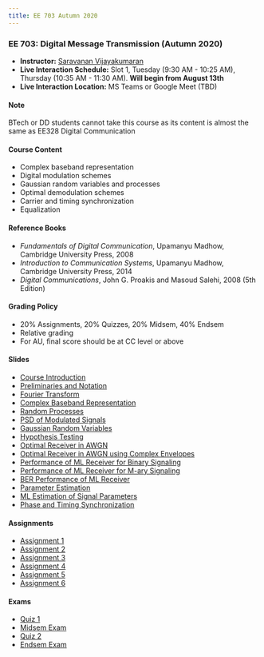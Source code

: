 ```yaml
---
title: EE 703 Autumn 2020
---
```



### EE 703: Digital Message Transmission (Autumn 2020)
  - **Instructor:** [Saravanan Vijayakumaran](http://www.ee.iitb.ac.in/~sarva)
  - **Live Interaction Schedule:** Slot 1, Tuesday (9:30 AM - 10:25 AM), Thursday (10:35 AM - 11:30 AM). **Will begin from August 13th**
  - **Live Interaction Location:** MS Teams or Google Meet (TBD)

#### Note

BTech or DD students cannot take this course as its content is almost the same as EE328 Digital Communication

#### Course Content

  - Complex baseband representation
  - Digital modulation schemes
  - Gaussian random variables and processes
  - Optimal demodulation schemes
  - Carrier and timing synchronization
  - Equalization


#### Reference Books

  - *Fundamentals of Digital Communication*, Upamanyu Madhow, Cambridge University Press, 2008
  - *Introduction to Communication Systems*, Upamanyu Madhow, Cambridge University Press, 2014
  - *Digital Communications*, John G. Proakis and Masoud Salehi, 2008 (5th Edition)

#### Grading Policy
  - 20% Assignments, 20% Quizzes, 20% Midsem, 40% Endsem
  - Relative grading
  - For AU, final score should be at CC level or above

#### Slides
  - [Course Introduction](/courses/EE703/2020/slides/Outline.pdf)
  - [Preliminaries and Notation](/courses/EE703/2020/slides/Preliminaries.pdf)
  - [Fourier Transform](/courses/EE703/2020/slides/FourierTransform.pdf)
  - [Complex Baseband Representation](/courses/EE703/2020/slides/ComplexBaseband.pdf)
  - [Random Processes](/courses/EE703/2020/slides/RandomProcesses.pdf)
  - [PSD of Modulated Signals](/courses/EE703/2020/slides/PSDofModulatedSignals.pdf)
  - [Gaussian Random Variables](/courses/EE703/2020/slides/GaussianRV.pdf)
  - [Hypothesis Testing](/courses/EE703/2020/slides/HypothesisTesting.pdf)
  - [Optimal Receiver in AWGN](/courses/EE703/2020/slides/OptimalReceiverInAWGN.pdf)
  - [Optimal Receiver in AWGN using Complex Envelopes](/courses/EE703/2020/slides/OptimalReceiverInAWGNComplex.pdf)
  - [Performance of ML Receiver for Binary Signaling](/courses/EE703/2020/slides/PerfMLBinarySignaling.pdf)
  - [Performance of ML Receiver for M-ary Signaling](/courses/EE703/2020/slides/PerfMLMarySignaling.pdf)
  - [BER Performance of ML Receiver](/courses/EE703/2020/slides/BERPerfOfML.pdf)
  - [Parameter Estimation](/courses/EE703/2020/slides/ParameterEstimation.pdf)
  - [ML Estimation of Signal Parameters](/courses/EE703/2020/slides/MLEstimationOfSignalParameters.pdf)
  - [Phase and Timing Synchronization](/courses/EE703/2020/slides/PhaseAndTimingSynchronization.pdf)

#### Assignments
  - [Assignment 1](/courses/EE703/2020/assignments/assignment1.pdf)
  - [Assignment 2](/courses/EE703/2020/assignments/assignment2.pdf)
  - [Assignment 3](/courses/EE703/2020/assignments/assignment3.pdf)
  - [Assignment 4](/courses/EE703/2020/assignments/assignment4.pdf)
  - [Assignment 5](/courses/EE703/2020/assignments/assignment5.pdf)
  - [Assignment 6](/courses/EE703/2020/assignments/assignment6.pdf)

#### Exams
  - [Quiz 1](/courses/EE703/2020/exams/quiz1.pdf)
  - [Midsem Exam](/courses/EE703/2020/exams/midsem.pdf)
  - [Quiz 2](/courses/EE703/2020/exams/quiz2.pdf)
  - [Endsem Exam](/courses/EE703/2020/exams/endsem.pdf)